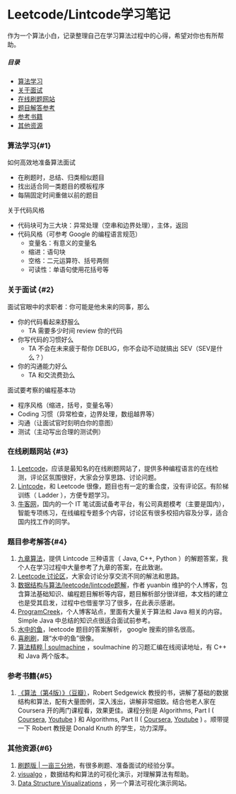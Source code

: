 # Leetcode/Lintcode学习笔记

作为一个算法小白，记录整理自己在学习算法过程中的心得，希望对你也有所帮助。

##### 目录

- [算法学习](#1)
- [关于面试](#2)
- [在线刷题网站](#3)
- [题目解答参考](#4)
- [参考书籍](#5)
- [其他资源](#6)

### 算法学习{#1}

如何高效地准备算法面试

- 在刷题时，总结、归类相似题目
- 找出适合同一类题目的模板程序
- 每隔固定时间重做以前的题目

关于代码风格

- 代码块可为三大块：异常处理（空串和边界处理），主体，返回
- 代码风格（可参考 Google 的编程语言规范）
  - 变量名：有意义的变量名
  - 缩进：语句块
  - 空格：二元运算符、括号两侧
  - 可读性：单语句使用花括号等

### 关于面试 {#2}

面试官眼中的求职者：你可能是他未来的同事，那么

- 你的代码看起来舒服么
  - TA 需要多少时间 review 你的代码
- 你写代码的习惯好么
  - TA 不会在未来疲于帮你 DEBUG，你不会动不动就搞出 SEV（SEV是什么？）
- 你的沟通能力好么
  - TA 和交流费劲么

面试要考察的编程基本功

- 程序风格（缩进，括号，变量名等）
- Coding 习惯（异常检查，边界处理，数组越界等）
- 沟通（让面试官时刻明白你的意图）
- 测试（主动写出合理的测试例）

### 在线刷题网站 {#3}

1. [Leetcode](https://leetcode.com/)，应该是最知名的在线刷题网站了，提供多种编程语言的在线检测，评论区氛围很好，大家会分享思路、讨论问题。
2. [Lintcode](http://www.lintcode.com/)，和 Leetcode 很像，题目也有一定的重合度，没有评论区。有阶梯训练（ Ladder ），方便专题学习。
3. [牛客网](http://www.nowcoder.com/)，国内的一个 IT 笔试面试备考平台，有公司真题模考（主要是国内），智能专项练习，在线编程专题多个内容，讨论区有很多校招内容及分享，适合国内找工作的同学。

### 题目参考解答{#4}

1. [九章算法](http://www.jiuzhang.com/solutions/)，提供 Lintcode 三种语言（ Java, C++, Python ）的解题答案，我个人在学习过程中大量参考了九章的答案，在此致谢。
2. [Leetcode 讨论区](https://discuss.leetcode.com/)，大家会讨论分享交流不同的解法和思路。
3. [数据结构与算法/leetcode/lintcode题解](http://algorithm.yuanbin.me/)，作者 yuanbin 维护的个人博客，包含算法基础知识、编程题目解析等内容，题目解析部分很详细，本文档的建立也是受其启发，过程中也借鉴学习了很多，在此表示感谢。
4. [ProgramCreek](http://www.programcreek.com/)，个人博客站点，里面有大量关于算法和 Java 相关的内容。Simple Java 中总结的知识点很适合面试前参考。
5. [水中的鱼](http://fisherlei.blogspot.jp/)，leetcode 题目的答案解析， google 搜索的排名很高。
6. [喜刷刷](http://bangbingsyb.blogspot.jp/)，跟“水中的鱼”很像。
7. [算法精粹 | soulmachine](https://www.gitbook.com/book/soulmachine/algorithm-essentials/details) ，soulmachine 的习题汇编在线阅读地址，有 C++ 和 Java 两个版本。

### 参考书籍{#5}

1. [《算法（第4版）》（豆瓣）](https://book.douban.com/subject/19952400/)，Robert Sedgewick 教授的书，讲解了基础的数据结构和算法，配有大量图例，深入浅出，讲解非常细致。结合他老人家在 Coursera 开的两门课程看，效果更佳。课程分别是 Algorithms, Part I \( [Coursera](https://www.coursera.org/learn/introduction-to-algorithms), [Youtube](https://www.youtube.com/playlist?list=PLUX6FBiUa2g4YWs6HkkCpXL6ru02i7y3Q) \) 和 Algorithms, Part II \( [Coursera](https://www.coursera.org/learn/java-data-structures-algorithms-2), [Youtube](https://www.youtube.com/playlist?list=PLqD_OdMOd_6YixsHkd9f4sNdof4IhIima) \) 。顺带提一下 Robert 教授是 Donald Knuth 的学生，功力深厚。

### 其他资源{#6}

1. [刷题版 | 一亩三分地](http://www.1point3acres.com/bbs/forum-84-1.html)，有很多刷题、准备面试的经验分享。
2. [visualgo](http://visualgo.net/) ，数据结构和算法的可视化演示，对理解算法有帮助。
3. [Data Structure Visualizations](http://www.cs.usfca.edu/~galles/visualization/Algorithms.html) ，另一个算法可视化演示网站。